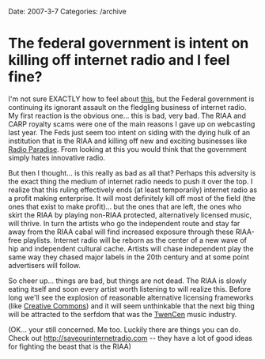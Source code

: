 Date: 2007-3-7
Categories: /archive

# The federal government is intent on killing off internet radio and I feel fine?

I'm not sure EXACTLY how to feel about <a href="http://www.kurthanson.com/archive/news/030207/index.shtml">this</a>, but the Federal government is continuing its ignorant assault on the fledgling business of internet radio.  My first reaction is the obvious one... this is bad, very bad.  The RIAA and CARP royalty scams were one of the main reasons I gave up on webcasting last year.  The Feds just seem too intent on siding with the dying hulk of an institution that is the RIAA and killing off new and exciting businesses like <a href="http://radioparadise.com">Radio Paradise</a>.  From looking at this you would think that the government simply hates innovative radio.
<!--more-->
But then I thought... is this really as bad as all that?  Perhaps this adversity is the exact thing the medium of internet radio needs to push it over the top.  I realize that this ruling effectively ends (at least temporarily) internet radio as a profit making enterprise. It will most definitely kill off most of the field (the ones that exist to make profit)... but the ones that are left, the ones who skirt the RIAA by playing non-RIAA protected, alternatively licensed music, will thrive.  In turn the artists who go the independent route and stay far away from the RIAA cabal will find increased exposure through these RIAA-free playlists.  Internet radio will be reborn as the center of a new wave of hip and independent cultural cache.   Artists will chase independent play the same way they chased major labels in the 20th century and at some point advertisers will follow.

So cheer up... things are bad, but things are not dead.  The RIAA is slowly eating itself and soon every artist worth listening to will realize this.  Before long we'll see the explosion of reasonable alternative licensing frameworks (like <a href="http://creativecommons.org">Creative Commons</a>) and it will seem unthinkable that the next big thing will be attracted to the serfdom that was the <a href="http://www.urbandictionary.com/define.php?term=twencen">TwenCen</a> music industry.

(OK... your still concerned.  Me too.  Luckily there are things you can do. Check out <a href="http://www.saveourinternetradio.com/">http://saveourinternetradio.com</a> -- they have a lot of good ideas for fighting the beast that is the RIAA)
